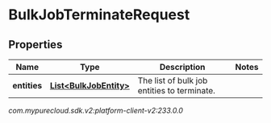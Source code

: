 # BulkJobTerminateRequest


## Properties

| Name | Type | Description | Notes |
| ------------ | ------------- | ------------- | ------------- |
| **entities** | [**List&lt;BulkJobEntity&gt;**](BulkJobEntity) | The list of bulk job entities to terminate. |  |




_com.mypurecloud.sdk.v2:platform-client-v2:233.0.0_
